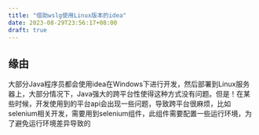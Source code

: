 ```yaml
---
title: "借助wslg使用Linux版本的idea"
date: 2023-08-29T23:56:17+08:00
draft: true
---
```


## 缘由

大部分Java程序员都会使用idea在Windows下进行开发，然后部署到Linux服务器上，大部分情况下，Java强大的跨平台性使得这种方式没有问题。但是！在某些时候，开发使用到的平台api会出现一些问题，导致跨平台很麻烦，比如selenium相关开发，需要用到selenium组件，此组件需要配置一些运行环境，为了避免运行环境差异导致的